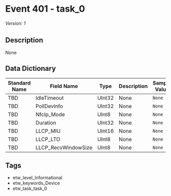 # Event 401 - task_0
###### Version: 1

## Description
None

## Data Dictionary
|Standard Name|Field Name|Type|Description|Sample Value|
|---|---|---|---|---|
|TBD|IdleTimeout|UInt32|None|`None`|
|TBD|PollDevInfo|UInt32|None|`None`|
|TBD|NfcIp_Mode|UInt8|None|`None`|
|TBD|Duration|UInt32|None|`None`|
|TBD|LLCP_MIU|UInt16|None|`None`|
|TBD|LLCP_LTO|UInt8|None|`None`|
|TBD|LLCP_RecvWindowSize|UInt8|None|`None`|

## Tags
* etw_level_Informational
* etw_keywords_Device
* etw_task_task_0